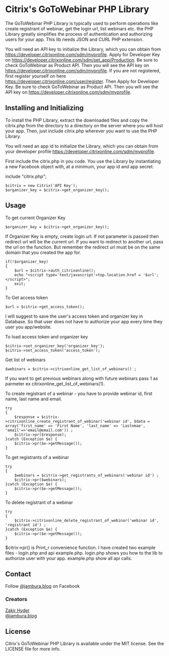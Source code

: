 Citrix's GoToWebinar PHP Library
==========================

The GoToWebinar PHP Library is typically used to perform operations like create registrant of webinar, get the login url, list webinars etc.  the PHP Library greatly simplifies the process of authentication and authorizing users for your app. This lib needs JSON and  CURL PHP extension.

You will need an API key to initialize the Library, which you can obtain from https://developer.citrixonline.com/sdm/myprofile. Apply for Developer Key on https://developer.citrixonline.com/sdm/set_app/Production. Be sure to check GoToWebinar as Product API. Then you will see the API key on https://developer.citrixonline.com/sdm/myprofile. If you are not registered, first register yourself on here https://developer.citrixonline.com/user/register. Then Apply for Developer Key. Be sure to check GoToWebinar as Product API. Then you will see the API key on https://developer.citrixonline.com/sdm/myprofile. 

Installing and Initializing
-----

To install the PHP Library, extract the downloaded files and copy the citrix.php from the directory to a directory on the server where you will host your app. Then, just include citrix.php wherever you want to use the PHP Library. 

You will need an app id to initialize the Library, which you can obtain from your developer profile https://developer.citrixonline.com/sdm/myprofile.

First include the citrix.php in you code. You use the Library by instantiating a new Facebook object with, at a minimum, your app id and app secret:

include "citrix.php";

    $citrix = new Citrix('API Key');
    $organizer_key = $citrix->get_organizer_key();


Usage
-----

To get current Organizer Key

    $organizer_key = $citrix->get_organizer_key();

If Organizer Key is empty, create login url. If not parameter is passed then redirect url will be the current url. If you want to redirect to another url, pass the url on the function. But remember the redirect url must be on the same domain that you created the app for.

    if(!$organizer_key)
    {
    	$url = $citrix->auth_citrixonline();
    	echo "<script type='text/javascript'>top.location.href = '$url';</script>";
    	exit;
    }


To Get access token 

    $url = $citrix->get_access_token();

I will suggest to save the user's access token and organizer key in Database. So that user does not have to authorize your app every time they user you app/website.

To load access token and organizer key

    $citrix->set_organizer_key('organizer_key');
    $citrix->set_access_token('access_token');


Get list of webinars 

    $webinars = $citrix->citrixonline_get_list_of_webinars() ;

If you want to get previous webinars along with future webinars pass 1 as parmeter ex citrixonline_get_list_of_webinars(1).

To create registrant of a webinar - you have to provide webinar id, first name, last name and email.

    try
    {
    	$response = $citrix->citrixonline_create_registrant_of_webinar('webinar id', $data = array('first_name' => 'First Name', 'last_name' => 'Lastnmae', 'email'=>'email@email.com')) ;
    	$citrix->pr($response);
    }catch (Exception $e) {	
    	$citrix->pr($e->getMessage());
    }


To get registrants of a webinar

    try
    {
    	$webinars = $citrix->get_registrants_of_webinars('webinar id') ;
    	$citrix->pr($webinars);
    }catch (Exception $e) {	
    	$citrix->pr($e->getMessage());
    }


To delete registrant of a webinar

    try
    {
        $citrix->citrixonline_delete_registrant_of_webinar('webinar id', 'registrant id') ;
    }catch (Exception $e) { 
        $citrix->pr($e->getMessage());
    }    


$citrix->pr() is Print_r convenience function. I have created two example files - login.php and api example.php. login.php shows you how to the lib to authorize user with your app. example.php show all api calls.

## Contact

Follow [@jambura.blog](https://www.facebook.com/jambura.blog) on Facebook 

### Creators

[Zakir Hyder](https://github.com/zakir-hyder)  
[@jambura.blog](https://www.facebook.com/jambura.blog)

## License

Citrix's GoToWebinar PHP Library is available under the MIT license. See the LICENSE file for more info.
